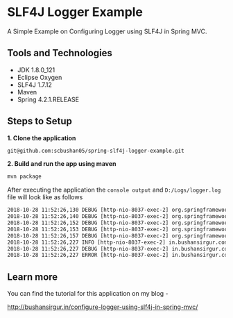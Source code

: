 # SLF4J Logger Example

A Simple Example on Configuring Logger using SLF4J in Spring MVC.

## Tools and Technologies

* JDK 1.8.0_121
* Eclipse Oxygen
* SLF4J 1.7.12
* Maven
* Spring 4.2.1.RELEASE

## Steps to Setup

**1. Clone the application**

```bash
git@github.com:scbushan05/spring-slf4j-logger-example.git
```

**2. Build and run the app using maven**

```bash
mvn package
```

After executing the application the `console output` and `D:/Logs/logger.log` file will look like as follows

```xml
2018-10-28 11:52:26,130 DEBUG [http-nio-8037-exec-2] org.springframework.web.servlet.DispatcherServlet DispatcherServlet with name 'spring' processing GET request for [/SpringMVCHibernateCRUDExample/]
2018-10-28 11:52:26,140 DEBUG [http-nio-8037-exec-2] org.springframework.web.servlet.mvc.method.annotation.RequestMappingHandlerMapping Looking up handler method for path /
2018-10-28 11:52:26,152 DEBUG [http-nio-8037-exec-2] org.springframework.web.servlet.mvc.method.annotation.RequestMappingHandlerMapping Returning handler method [public java.lang.String in.bushansirgur.controller.HomeController.homePage()]
2018-10-28 11:52:26,153 DEBUG [http-nio-8037-exec-2] org.springframework.beans.factory.support.DefaultListableBeanFactory Returning cached instance of singleton bean 'homeController'
2018-10-28 11:52:26,157 DEBUG [http-nio-8037-exec-2] org.springframework.web.servlet.DispatcherServlet Last-Modified value for [/SpringMVCHibernateCRUDExample/] is: -1
2018-10-28 11:52:26,227 INFO [http-nio-8037-exec-2] in.bushansirgur.controller.HomeController This is logger info::::::
2018-10-28 11:52:26,227 DEBUG [http-nio-8037-exec-2] in.bushansirgur.controller.HomeController This is logger debug:::::
2018-10-28 11:52:26,227 ERROR [http-nio-8037-exec-2] in.bushansirgur.controller.HomeController This is logger error    
```
## Learn more

You can find the tutorial for this application on my blog - 

<http://bushansirgur.in/configure-logger-using-slf4j-in-spring-mvc/>
